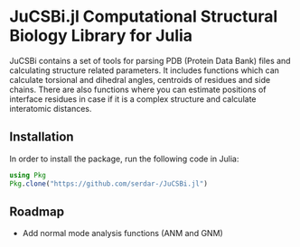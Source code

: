 # JuCSBi.jl Computational Structural Biology Library for Julia

JuCSBi contains a set of tools for parsing PDB (Protein Data Bank) files and calculating structure related parameters. It includes functions which can calculate torsional and dihedral angles, centroids of residues and side chains. There are also functions where you can estimate positions of interface residues in case if it is a complex structure and calculate interatomic distances.

## Installation

In order to install the package, run the following code in Julia:

``` julia
using Pkg
Pkg.clone("https://github.com/serdar-/JuCSBi.jl")
```

## Roadmap 

- Add normal mode analysis functions (ANM and GNM)

